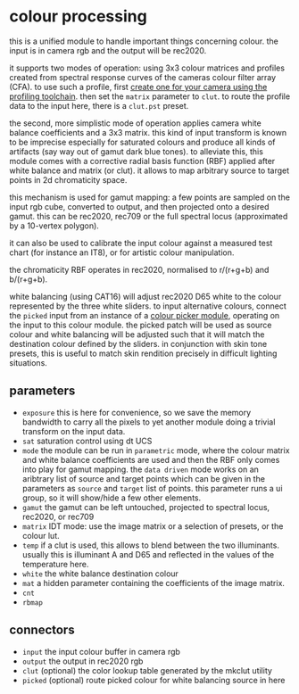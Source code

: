 # colour processing

this is a unified module to handle important things concerning colour.
the input is in camera rgb and the output will be rec2020.

it supports two modes of operation: using 3x3 colour matrices and profiles
created from spectral response curves of the cameras colour filter array (CFA).
to use such a profile, first [create one for your camera using the profiling
toolchain](../../../tools/clut/readme.md). then set the `matrix` parameter to `clut`.
to route the profile data to the input here, there is a `clut.pst` preset.

the second, more simplistic mode of operation applies camera white balance
coefficients and a 3x3 matrix. this kind of input transform is known to be
imprecise especially for saturated colours and produce all kinds of artifacts
(say way out of gamut dark blue tones). to alleviate this, this module comes
with a corrective radial basis function (RBF) applied after white balance and
matrix (or clut). it allows to map arbitrary source to target points in 2d
chromaticity space.

this mechanism is used for gamut mapping: a few points are sampled on the
input rgb cube, converted to output, and then projected onto a desired
gamut. this can be rec2020, rec709 or the full spectral locus (approximated by
a 10-vertex polygon).

it can also be used to calibrate the input colour against a measured
test chart (for instance an IT8), or for artistic colour manipulation.

the chromaticity RBF operates in rec2020, normalised to r/(r+g+b) and b/(r+g+b).

white balancing (using CAT16) will adjust rec2020 D65 white to the colour
represented by the three white sliders. to input alternative colours, connect
the `picked` input from an instance of a [colour picker
module](../pick/readme.md), operating on the input to this colour module. the
picked patch will be used as source colour and white balancing will be adjusted
such that it will match the destination colour defined by the sliders. in
conjunction with skin tone presets, this is useful to match skin rendition
precisely in difficult lighting situations.

## parameters

* `exposure` this is here for convenience, so we save the memory bandwidth to carry
  all the pixels to yet another module doing a trivial transform on the input data.
* `sat` saturation control using dt UCS
* `mode` the module can be run in `parametric` mode, where the colour matrix and white
  balance coefficients are used and then the RBF only comes into play for gamut mapping.
  the `data driven` mode works on an aribtrary list of source and target points which
  can be given in the parameters as `source` and `target` list of points.
  this parameter runs a ui group, so it will show/hide a few other elements.
* `gamut` the gamut can be left untouched, projected to spectral locus, rec2020, or rec709
* `matrix` IDT mode: use the image matrix or a selection of presets, or the colour lut.
* `temp` if a clut is used, this allows to blend between the two illuminants. usually this
  is illuminant A and D65 and reflected in the values of the temperature here.
* `white` the white balance destination colour
* `mat` a hidden parameter containing the coefficients of the image matrix.
* `cnt`
* `rbmap`

## connectors

* `input` the input colour buffer in camera rgb
* `output` the output in rec2020 rgb
* `clut` (optional) the color lookup table generated by the mkclut utility
* `picked` (optional) route picked colour for white balancing source in here
